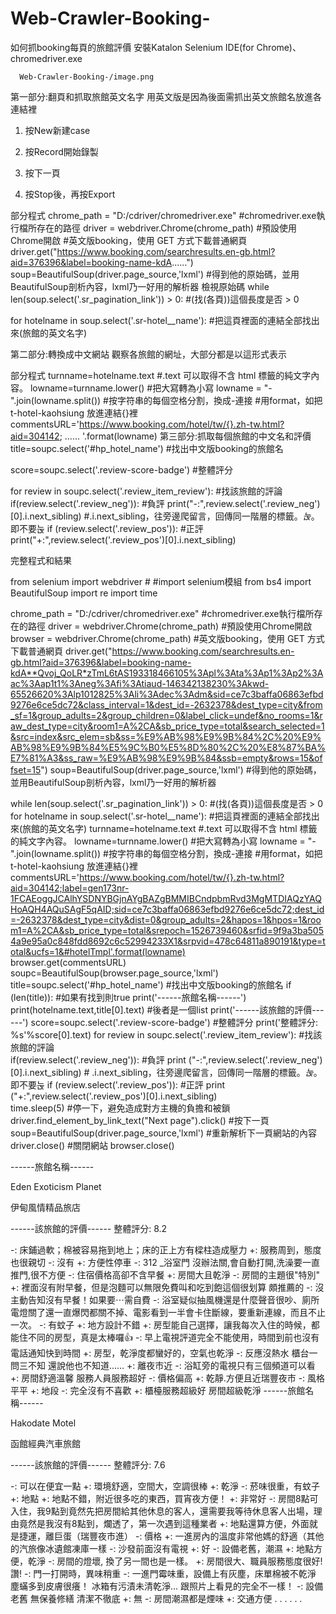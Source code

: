 # Web-Crawler-Booking-

如何抓booking每頁的旅館評價
安裝Katalon Selenium IDE(for Chrome)、chromedriver.exe

      Web-Crawler-Booking-/image.png
    
第一部分:翻頁和抓取旅館英文名字
用英文版是因為後面需抓出英文旅館名放進各連結裡
1.	按New新建case
2.	按Record開始錄製
3.	按下一頁
  
4.	按Stop後，再按Export
 
部分程式
chrome_path = "D:/cdriver/chromedriver.exe" 
#chromedriver.exe執行檔所存在的路徑
driver = webdriver.Chrome(chrome_path) #預設使用Chrome開啟
#英文版booking，使用 GET 方式下載普通網頁
driver.get("https://www.booking.com/searchresults.en-gb.html?aid=376396&label=booking-name-kdA......")
soup=BeautifulSoup(driver.page_source,'lxml')
#得到他的原始碼，並用BeautifulSoup剖析內容，lxml乃一好用的解析器
檢視原始碼
while len(soup.select('.sr_pagination_link')) > 0: #(找(各頁))這個長度是否 > 0
 
for hotelname in soup.select('.sr-hotel__name'): #把這頁裡面的連結全部找出來(旅館的英文名字)
 
第二部分:轉換成中文網站
觀察各旅館的網址，大部分都是以這形式表示
 
 
部分程式
turnname=hotelname.text #.text 可以取得不含 html 標籤的純文字內容。
lowname=turnname.lower() #把大寫轉為小寫 
lowname = "-".join(lowname.split()) #按字符串的每個空格分割，換成-連接
#用format，如把 t-hotel-kaohsiung 放進連結{}裡       commentsURL='https://www.booking.com/hotel/tw/{}.zh-tw.html?aid=304142; ...... '.format(lowname)
第三部分:抓取每個旅館的中文名和評價
title=soupc.select('#hp_hotel_name') #找出中文版booking的旅館名
 
score=soupc.select('.review-score-badge') #整體評分
 
for review in soupc.select('.review_item_review'): #找該旅館的評論    
if(review.select('.review_neg')): #負評
print("-:",review.select('.review_neg')[0].i.next_sibling) 
#.i.next_sibling，往旁邊爬留言，回傳同一階層的標籤。<i class="review_item_icon">눉</i>。即不要눉
    if (review.select('.review_pos')): #正評
print("+:",review.select('.review_pos')[0].i.next_sibling)
 
完整程式和結果

from selenium import webdriver # #import selenium模組
from bs4 import BeautifulSoup
import re
import time

chrome_path = "D:/cdriver/chromedriver.exe" #chromedriver.exe執行檔所存在的路徑
driver = webdriver.Chrome(chrome_path) #預設使用Chrome開啟
browser = webdriver.Chrome(chrome_path)
#英文版booking，使用 GET 方式下載普通網頁
driver.get("https://www.booking.com/searchresults.en-gb.html?aid=376396&label=booking-name-kdA**Qvoj_QoLR*zTmL6tAS193318466105%3Apl%3Ata%3Ap1%3Ap2%3Aac%3Aap1t1%3Aneg%3Afi%3Atiaud-146342138230%3Akwd-65526620%3Alp1012825%3Ali%3Adec%3Adm&sid=ce7c3baffa06863efbd9276e6ce5dc72&class_interval=1&dest_id=-2632378&dest_type=city&from_sf=1&group_adults=2&group_children=0&label_click=undef&no_rooms=1&raw_dest_type=city&room1=A%2CA&sb_price_type=total&search_selected=1&src=index&src_elem=sb&ss=%E9%AB%98%E9%9B%84%2C%20%E9%AB%98%E9%9B%84%E5%9C%B0%E5%8D%80%2C%20%E8%87%BA%E7%81%A3&ss_raw=%E9%AB%98%E9%9B%84&ssb=empty&rows=15&offset=15")
soup=BeautifulSoup(driver.page_source,'lxml') #得到他的原始碼，並用BeautifulSoup剖析內容，lxml乃一好用的解析器

while len(soup.select('.sr_pagination_link')) > 0: #(找(各頁))這個長度是否 > 0
    for hotelname in soup.select('.sr-hotel__name'): #把這頁裡面的連結全部找出來(旅館的英文名字) 
        turnname=hotelname.text #.text 可以取得不含 html 標籤的純文字內容。
        lowname=turnname.lower() #把大寫轉為小寫 
        lowname = "-".join(lowname.split()) #按字符串的每個空格分割，換成-連接
        #用format，如把 t-hotel-kaohsiung 放進連結{}裡
        commentsURL='https://www.booking.com/hotel/tw/{}.zh-tw.html?aid=304142;label=gen173nr-1FCAEoggJCAlhYSDNYBGjnAYgBAZgBMMIBCndpbmRvd3MgMTDIAQzYAQHoAQH4AQuSAgF5qAID;sid=ce7c3baffa06863efbd9276e6ce5dc72;dest_id=-2632378&dest_type=city&dist=0&group_adults=2&hapos=1&hpos=1&room1=A%2CA&sb_price_type=total&srepoch=1526739460&srfid=9f9a3ba5054a9e95a0c848fdd8692c6c52994233X1&srpvid=478c64811a890191&type=total&ucfs=1&#hotelTmpl'.format(lowname)  
        browser.get(commentsURL) 
        soupc=BeautifulSoup(browser.page_source,'lxml')
        title=soupc.select('#hp_hotel_name') #找出中文版booking的旅館名
        if (len(title)): #如果有找到則true
            print('------旅館名稱------')  
            print(hotelname.text,title[0].text) #後者是一個list
            print('------該旅館的評價------') 
            score=soupc.select('.review-score-badge') #整體評分
            print('整體評分: %s'%score[0].text)
            for review in soupc.select('.review_item_review'): #找該旅館的評論    
                if(review.select('.review_neg')): #負評
                    print ("-:",review.select('.review_neg')[0].i.next_sibling) 
                    # .i.next_sibling，往旁邊爬留言，回傳同一階層的標籤。<i class="review_item_icon">눉</i>。即不要눉
                if (review.select('.review_pos')): #正評
                    print ("+:",review.select('.review_pos')[0].i.next_sibling)  
    time.sleep(5) #停一下，避免造成對方主機的負擔和被鎖
    driver.find_element_by_link_text("Next page").click() #按下一頁
    soup=BeautifulSoup(driver.page_source,'lxml') #重新解析下一頁網站的內容
driver.close() #關閉網站
browser.close()
 
 
------旅館名稱------

Eden Exoticism Planet
 
伊甸風情精品旅店

------該旅館的評價------
整體評分: 
8.2

-: 床鋪過軟；棉被容易拖到地上；床的正上方有樑柱造成壓力
+: 服務周到，態度也很親切
-: 沒有
+: 方便性停車
-: 312 _浴室門 沒辦法關,會自動打開,洗澡要一直推門,很不方便
-: 住宿價格高卻不含早餐
+: 房間大且乾淨
-: 房間的主題很"特別"
+: 裡面沒有附早餐，但是泡麵可以無限免費叫和吃到飽這個很划算
頗推薦的
-: 沒主動告知沒有早餐！如果要⋯需自費
-: 浴室疑似抽風機還是什麼聲音很吵、廁所電燈關了還一直爆閃都關不掉、電影看到一半會卡住斷線，要重新連線，而且不止一次。
-: 有蚊子
+: 地方設計不錯
+: 房型能自己選擇，讓我每次入住的時候，都能住不同的房型，真是太棒囉👍
-: 早上電視評道完全不能使用，時間到前也沒有電話通知快到時間
+: 房型，乾淨度都蠻好的，空氣也乾淨
-: 反應沒熱水  櫃台一問三不知  還說他也不知道……
+: 離夜市近
-: 浴缸旁的電視只有三個頻道可以看
+: 房間舒適溫馨 服務人員服務超好
-: 價格偏高
+: 乾靜.方便且近瑞豐夜市
-: 風格平平
+: 地段
-: 完全沒有不喜歡
+: 櫃檯服務超級好 房間超級乾淨
------旅館名稱------

Hakodate Motel
 
函館經典汽車旅館

------該旅館的評價------
整體評分: 
7.6

-: 可以在便宜一點
+: 環境舒適，空間大，空調很棒
+: 乾淨
-: 菸味很重，有蚊子
+: 地點
+: 地點不錯，附近很多吃的東西，買宵夜方便！
+: 非常好
-: 房間8點可入住，我9點到竟然先把房間給其他休息的客人，還需要我等待休息客人出場，理由竟然是我沒有8點到，爛透了，第一次遇到這種業者
+: 地點還算方便，外面就是捷運，離巨蛋（瑞豐夜市進）
-: 價格
+: 一進房內的溫度非常他媽的舒適（其他的汽旅像冰遺館凍庫一樣
-: 沙發前面沒有電視
+: 好
-: 設備老舊，潮濕
+: 地點方便，乾淨
-: 房間的燈壞, 換了另一間也是一樣。
+: 房間很大、職員服務態度很好! 讚!
-: 門一打開時，異味稍重
-: 一進門霉味重，設備上有灰塵，床單棉被不乾淨 塵蟎多到皮膚很癢！
冰箱有污漬未清乾淨...
跟照片上看見的完全不一樣！
-: 設備老舊 無保養修繕 清潔不徹底
+: 無
-: 房間潮濕都是煙味
+: 交通方便
.
.
.
.
.
.

 
